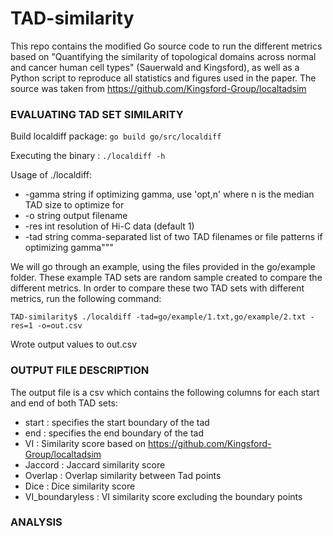 # TAD-similarity

This repo contains the modified Go source code to run the different metrics based on "Quantifying the similarity of topological domains across normal and cancer human cell types" (Sauerwald and Kingsford), as well as a Python script to reproduce all statistics and figures used in the paper.
The source was taken from https://github.com/Kingsford-Group/localtadsim 

### EVALUATING TAD SET SIMILARITY

Build localdiff package: `go build go/src/localdiff`

Executing the binary : `./localdiff -h`

Usage of ./localdiff:
  * -gamma string
    	 if optimizing gamma, use 'opt,n' where n is the median TAD size to optimize for
  * -o string
     output filename
  * -res int
       resolution of Hi-C data (default 1)
  * -tad string
       comma-separated list of two TAD filenames or file patterns if optimizing gamma"""


We will go through an example, using the files provided in the go/example folder. These example TAD sets are random sample created to compare the different metrics. In order to compare these two TAD sets with different metrics, run the following command:

`TAD-similarity$ ./localdiff -tad=go/example/1.txt,go/example/2.txt -res=1 -o=out.csv`

Wrote output values to out.csv

### OUTPUT FILE DESCRIPTION
The output file is a csv which contains the following columns for each start and end of both TAD sets:
  * start : specifies the start boundary of the tad
  * end : specifies the end boundary of the tad
  * VI : Similarity score based on https://github.com/Kingsford-Group/localtadsim 
  * Jaccord : Jaccard similarity score
  * Overlap : Overlap similarity between Tad points
  * Dice : Dice similarity score
  * VI_boundaryless : VI similarity score excluding the boundary points


### ANALYSIS

